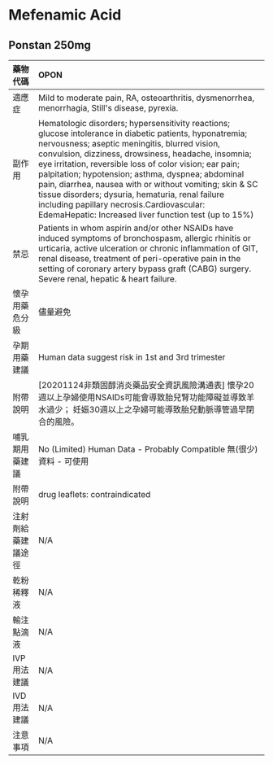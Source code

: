 # Mefenamic Acid

## Ponstan 250mg

| 藥物代碼 | OPON |
| :--- | :--- |
| 適應症 | Mild to moderate pain, RA, osteoarthritis, dysmenorrhea, menorrhagia, Still's disease, pyrexia. |
| 副作用 | Hematologic disorders; hypersensitivity reactions; glucose intolerance in diabetic patients, hyponatremia; nervousness; aseptic meningitis, blurred vision, convulsion, dizziness, drowsiness, headache, insomnia; eye irritation, reversible loss of color vision; ear pain; palpitation; hypotension; asthma, dyspnea; abdominal pain, diarrhea, nausea with or without vomiting; skin & SC tissue disorders; dysuria, hematuria, renal failure including papillary necrosis.Cardiovascular: EdemaHepatic: Increased liver function test \(up to 15%\) |
| 禁忌 | Patients in whom aspirin and/or other NSAIDs have induced symptoms of bronchospasm, allergic rhinitis or urticaria, active ulceration or chronic inflammation of GIT, renal disease, treatment of peri-operative pain in the setting of coronary artery bypass graft \(CABG\) surgery. Severe renal, hepatic & heart failure. |
| 懷孕用藥危分級 | 儘量避免 |
| 孕期用藥建議 | Human data suggest risk in 1st and 3rd trimester |
| 附帶說明 | \[20201124非類固醇消炎藥品安全資訊風險溝通表\] 懷孕20週以上孕婦使用NSAIDs可能會導致胎兒腎功能障礙並導致羊水過少； 妊娠30週以上之孕婦可能導致胎兒動脈導管過早閉合的風險。 |
| 哺乳期用藥建議 | No \(Limited\) Human Data - Probably Compatible 無\(很少\)資料 - 可使用 |
| 附帶說明 | drug leaflets: contraindicated |
| 注射劑給藥建議途徑 | N/A |
| 乾粉稀釋液 | N/A |
| 輸注點滴液 | N/A |
| IVP 用法建議 | N/A |
| IVD 用法建議 | N/A |
| 注意事項 | N/A |

